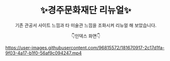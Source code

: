 <h1 align = 'center'> ✨경주문화재단 리뉴얼✨ </h1>

<p align = 'center'> 기존 관공서 사이트 느낌과 타 미술관 느낌을 조화시켜 리뉴얼 해 보았습니다. </p>

<p align = 'center'> 👇인덱스 화면👇 </p>

https://user-images.githubusercontent.com/96815572/181670917-2c17d1fa-9f03-4a17-b1f0-56af9c094247.mp4
